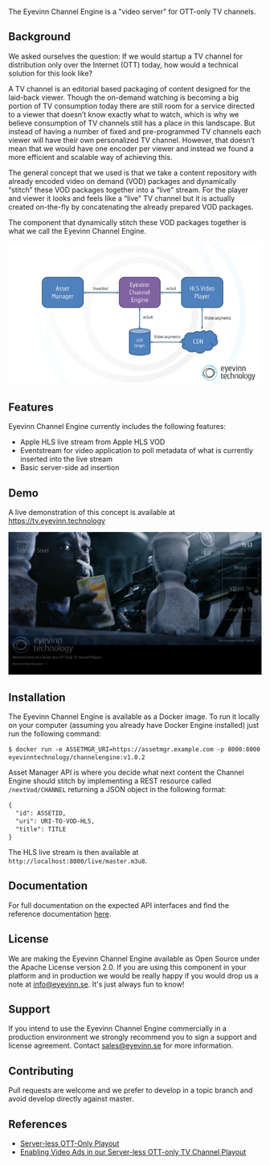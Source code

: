 The Eyevinn Channel Engine is a "video server" for OTT-only TV channels.

## Background
We asked ourselves the question: If we would startup a TV channel for distribution only over the Internet (OTT) today, how would a technical solution for this look like?

A TV channel is an editorial based packaging of content designed for the laid-back viewer. Though the on-demand watching is becoming a big portion of TV consumption today there are still room for a service directed to a viewer that doesn’t know exactly what to watch, which is why we believe consumption of TV channels still has a place in this landscape. But instead of having a number of fixed and pre-programmed TV channels each viewer will have their own personalized TV channel. However, that doesn’t mean that we would have one encoder per viewer and instead we found a more efficient and scalable way of achieving this.

The general concept that we used is that we take a content repository with already encoded video on demand (VOD) packages and dynamically “stitch” these VOD packages together into a “live” stream. For the player and viewer it looks and feels like a “live” TV channel but it is actually created on-the-fly by concatenating the already prepared VOD packages.

The component that dynamically stitch these VOD packages together is what we call the Eyevinn Channel Engine.

![system description](system-description.png)

## Features

Eyevinn Channel Engine currently includes the following features:

* Apple HLS live stream from Apple HLS VOD
* Eventstream for video application to poll metadata of what is currently inserted into the live stream
* Basic server-side ad insertion

## Demo

A live demonstration of this concept is available at https://tv.eyevinn.technology

![screenshot](screenshot.png)

## Installation

The Eyevinn Channel Engine is available as a Docker image. To run it locally on your computer (assuming you already have Docker Engine installed) just run the following command:

```
$ docker run -e ASSETMGR_URI=https://assetmgr.example.com -p 8000:8000 eyevinntechnology/channelengine:v1.0.2
```

Asset Manager API is where you decide what next content the Channel Engine should stitch by implementing a REST resource called `/nextVod/CHANNEL` returning a JSON object in the following format:

```
{
  "id": ASSETID,
  "uri": URI-TO-VOD-HLS,
  "title": TITLE
}
```

The HLS live stream is then available at `http://localhost:8000/live/master.m3u8`.

## Documentation

For full documentation on the expected API interfaces and find the reference documentation [here](reference.md).

## License

We are making the Eyevinn Channel Engine available as Open Source under the Apache License version 2.0. If you are using this component in your platform and in production we would be really happy if you would drop us a note at info@eyevinn.se. It's just always fun to know!

## Support

If you intend to use the Eyevinn Channel Engine commercially in a production environment we strongly recommend
you to sign a support and license agreement. Contact sales@eyevinn.se for more information.

## Contributing

Pull requests are welcome and we prefer to develop in a topic branch and avoid develop directly against master.

## References

* [Server-less OTT-Only Playout](https://medium.com/@eyevinntechnology/server-less-ott-only-playout-bc5a7f2e6d04)
* [Enabling Video Ads in our Server-less OTT-only TV Channel Playout](https://medium.com/@eyevinntechnology/enabling-video-ads-in-our-server-less-ott-only-tv-channel-playout-81a5e0458f17)
